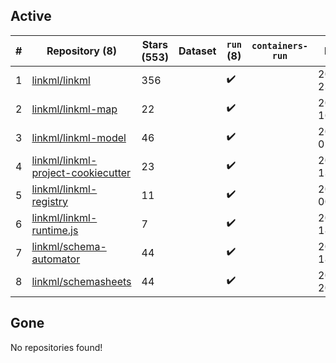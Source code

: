 ## Active
| # | Repository (8) | Stars (553) | Dataset | `run` (8) | `containers-run` | Last Modified |
| --- | --- | --- | --- | --- | --- | --- |
| 1 | [linkml/linkml](https://github.com/linkml/linkml) | 356 |  | :heavy_check_mark: |  | 2025-03-21 23:00:25+00:00 |
| 2 | [linkml/linkml-map](https://github.com/linkml/linkml-map) | 22 |  | :heavy_check_mark: |  | 2025-02-06 16:31:57+00:00 |
| 3 | [linkml/linkml-model](https://github.com/linkml/linkml-model) | 46 |  | :heavy_check_mark: |  | 2025-02-13 02:44:37+00:00 |
| 4 | [linkml/linkml-project-cookiecutter](https://github.com/linkml/linkml-project-cookiecutter) | 23 |  | :heavy_check_mark: |  | 2025-02-13 13:26:22+00:00 |
| 5 | [linkml/linkml-registry](https://github.com/linkml/linkml-registry) | 11 |  | :heavy_check_mark: |  | 2024-02-27 00:23:18+00:00 |
| 6 | [linkml/linkml-runtime.js](https://github.com/linkml/linkml-runtime.js) | 7 |  | :heavy_check_mark: |  | 2023-06-12 18:56:08+00:00 |
| 7 | [linkml/schema-automator](https://github.com/linkml/schema-automator) | 44 |  | :heavy_check_mark: |  | 2025-03-13 18:01:27+00:00 |
| 8 | [linkml/schemasheets](https://github.com/linkml/schemasheets) | 44 |  | :heavy_check_mark: |  | 2024-09-05 20:24:53+00:00 |

## Gone
No repositories found!

